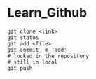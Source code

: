 # Learn_Github

```
git clone <link>
git status
git add <file>
git commit -m 'add'
# locked in the repository
# still in local
git push
```

